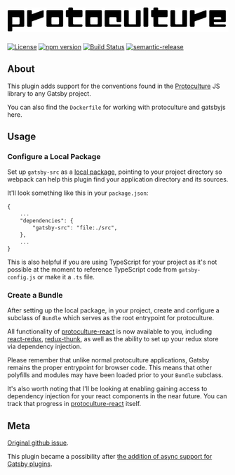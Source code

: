 # ![protoculture](protoculture.png)

[![License](https://img.shields.io/badge/License-Apache%202.0-blue.svg)](https://opensource.org/licenses/Apache-2.0)
[![npm version](https://badge.fury.io/js/gatsby-plugin-protoculture.svg)](https://badge.fury.io/js/gatsby-plugin-protoculture)
[![Build Status](https://travis-ci.org/atrauzzi/gatsby-plugin-protoculture.svg?branch=master)](https://travis-ci.org/atrauzzi/gatsby-plugin-protoculture) 
[![semantic-release](https://img.shields.io/badge/%20%20%F0%9F%93%A6%F0%9F%9A%80-semantic--release-e10079.svg)](https://github.com/semantic-release/semantic-release)

## About

This plugin adds support for the conventions found in the [Protoculture](https://github.com/atrauzzi/protoculture) JS library to any Gatsby project.

You can also find the `Dockerfile` for working with protoculture and gatsbyjs here.

## Usage

### Configure a Local Package
Set up `gatsby-src` as a [local package](https://docs.npmjs.com/files/package.json#local-paths), pointing to your project directory so webpack can help this plugin find your application directory and its sources.

It'll look something like this in your `package.json`:
```
{
    ...
    "dependencies": {
        "gatsby-src": "file:./src",
    },
    ...
}
```

This is also helpful if you are using TypeScript for your project as it's not possible at the moment to reference TypeScript code from `gatsby-config.js` or make it a `.ts` file.

### Create a Bundle
After setting up the local package, in your project, create and configure a subclass of `Bundle` which serves as the root entrypoint for protoculture.

All functionality of [protoculture-react](https://github.com/atrauzzi/protoculture-react) is now available to you, including [react-redux](https://github.com/reactjs/react-redux), [redux-thunk](https://github.com/gaearon/redux-thunk), as well as the ability to set up your redux store via dependency injection.

Please remember that unlike normal protoculture applications, Gatsby remains the proper entrypoint for browser code.  This means that other polyfills and modules may have been loaded prior to your `Bundle` subclass.

It's also worth noting that I'll be looking at enabling gaining access to dependency injection for your react components in the near future.  You can track that progress in [protoculture-react](https://github.com/atrauzzi/protoculture-react) itself.


## Meta

[Original github issue](https://github.com/atrauzzi/protoculture/issues/22).

This plugin became a possibility after [the addition of async support for Gatsby plugins](https://github.com/gatsbyjs/gatsby/pull/1735).

